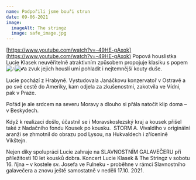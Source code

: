 ```yaml
---
name: Podpořili jsme bouři strun
date: 09-06-2021
image:
  imageAlt: The stringz
  image: safe_image.jpg
---
```


[https://www.youtube.com/watch?v=-49HE-gAxok](https://www.youtube.com/watch?v=-49HE-gAxok)
Popová houslistka Lucie Klasek neuvěřitelně atraktivním způsobem propojuje klasiku s popem ![🎶](https://lh4.googleusercontent.com/0Y90BHpWNnirQs4p5pjDbUBQwV3ibrM2d-6uwE4Nm4JU9ZXKTDzTbWXxbIsyxy599Afilf7FW8qmWw_TlPfk0vxbLiiL8sBMgJRmiGfjv4XMLzFZCMUD6OfrG2KsgQWUP2uISII)![💕](https://lh3.googleusercontent.com/iznUhUj91KSdBh7ZnWiyaLPacObRNvVVf4Wdjsko5U1UX5fO1512S5MkWmztw1EVIleEPspCchx37uGUVjhzo4MXgl_SeoQJHJLkQ5DOHaGlh0pddj5qIujg_YQ3evLEpKfZp7Q)a zvuk jejich houslí umí pohladit i nejtemnější kouty duše. 

Lucie pochází z Hrabyně. Vystudovala Janáčkovu konzervatoř v Ostravě a po své cestě do Ameriky, kam odjela za zkušenostmi, zakotvila ve Vídni, pak v Praze. 

Pořád je ale srdcem na severu Moravy a dlouho si přála natočit klip doma – v Beskydech. 

Když k realizaci došlo, účastnil se i Moravskoslezský kraj a kousek přišel také z Nadačního fondu Kousek po kousku.  STORM A. Vivaldiho v originální aranži se zhmotnil do obrazu pod Lysou, na Hukvaldech i zřícenině Vikštejn. 

Nejen díky spolupráci Lucie zahraje na SLAVNOSTNÍM GALAVEČERU při příležitosti 10 let kousků dobra. Koncert Lucie Klasek & The Stringz v sobotu 16. října – v kostele sv. Josefa ve Fulneku - proběhne v rámci Slavnostního galavečera a znovu ještě samostatně v neděli 17.10. 2021. 